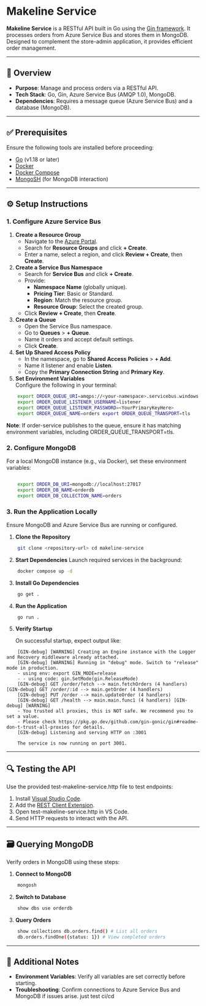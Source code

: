 
# Makeline Service

**Makeline Service** is a RESTful API built in Go using the [Gin framework](https://github.com/gin-gonic/gin). It processes orders from Azure Service Bus and stores them in MongoDB. Designed to complement the store-admin application, it provides efficient order management.

----------

## 📌 Overview

- **Purpose**: Manage and process orders via a RESTful API.
- **Tech Stack**: Go, Gin, Azure Service Bus (AMQP 1.0), MongoDB.
- **Dependencies**: Requires a message queue (Azure Service Bus) and a database (MongoDB).

----------

## ✅ Prerequisites

Ensure the following tools are installed before proceeding:

- [Go](https://golang.org/doc/install) (v1.18 or later)
- [Docker](https://docs.docker.com/get-docker/)
- [Docker Compose](https://docs.docker.com/compose/install/)
- [MongoSH](https://www.mongodb.com/docs/mongodb-shell/install/) (for MongoDB interaction)

----------

## ⚙️ Setup Instructions

### 1. Configure Azure Service Bus

1. **Create a Resource Group**
    - Navigate to the [Azure Portal](https://portal.azure.com).
    - Search for **Resource Groups** and click **+ Create**.
    - Enter a name, select a region, and click **Review + Create**, then **Create**.
2. **Create a Service Bus Namespace**
    - Search for **Service Bus** and click **+ Create**.
    - Provide:
      - **Namespace Name** (globally unique).
      - **Pricing Tier**: Basic or Standard.
      - **Region**: Match the resource group.
      - **Resource Group**: Select the created group.
    - Click **Review + Create**, then **Create**.
3. **Create a Queue**
    - Open the Service Bus namespace.
    - Go to **Queues** > **+ Queue**.
    - Name it orders and accept default settings.
    - Click **Create**.
4. **Set Up Shared Access Policy**
    - In the namespace, go to **Shared Access Policies** > **+ Add**.
    - Name it listener and enable **Listen**.
    - Copy the **Primary Connection String** and **Primary Key**.
5. **Set Environment Variables**  
    Configure the following in your terminal:

```bash
    export ORDER_QUEUE_URI=amqps://<your-namespace>.servicebus.windows.net 
    export ORDER_QUEUE_LISTENER_USERNAME=listener 
    export ORDER_QUEUE_LISTENER_PASSWORD=<YourPrimaryKeyHere> 
    export ORDER_QUEUE_NAME=orders export ORDER_QUEUE_TRANSPORT=tls
```

**Note**: If order-service publishes to the queue, ensure it has matching environment variables, including ORDER_QUEUE_TRANSPORT=tls.

### 2. Configure MongoDB

For a local MongoDB instance (e.g., via Docker), set these environment variables:

```bash

    export ORDER_DB_URI=mongodb://localhost:27017 
    export ORDER_DB_NAME=orderdb 
    export ORDER_DB_COLLECTION_NAME=orders

```

### 3. Run the Application Locally

Ensure MongoDB and Azure Service Bus are running or configured.

1. **Clone the Repository**

```bash
    git clone <repository-url> cd makeline-service
```

2. **Start Dependencies**
    Launch required services in the background:

``` bash
    docker compose up -d
```

3. **Install Go Dependencies**

``` bash
    go get .
```

4. **Run the Application**

```bash
    go run .
```

5. **Verify Startup**

    On successful startup, expect output like:

```text
    [GIN-debug] [WARNING] Creating an Engine instance with the Logger and Recovery middleware already attached. 
    [GIN-debug] [WARNING] Running in "debug" mode. Switch to "release" mode in production. 
    - using env: export GIN_MODE=release 
    - - using code: gin.SetMode(gin.ReleaseMode) 
    [GIN-debug] GET /order/fetch --> main.fetchOrders (4 handlers) [GIN-debug] GET /order/:id --> main.getOrder (4 handlers) 
    [GIN-debug] PUT /order --> main.updateOrder (4 handlers) 
    [GIN-debug] GET /health --> main.main.func1 (4 handlers) [GIN-debug] [WARNING] 
    - You trusted all proxies, this is NOT safe. We recommend you to set a value. 
    - Please check https://pkg.go.dev/github.com/gin-gonic/gin#readme-don-t-trust-all-proxies for details. 
    [GIN-debug] Listening and serving HTTP on :3001
    
    The service is now running on port 3001.
```

----------

## 🔍 Testing the API

Use the provided test-makeline-service.http file to test endpoints:

1. Install [Visual Studio Code](https://code.visualstudio.com/).
2. Add the [REST Client Extension](https://marketplace.visualstudio.com/items?itemName=humao.rest-client).
3. Open test-makeline-service.http in VS Code.
4. Send HTTP requests to interact with the API.

----------

## 🗃️ Querying MongoDB

Verify orders in MongoDB using these steps:

1. **Connect to MongoDB**

```bash
    mongosh
```

2. **Switch to Database**

```bash
    show dbs use orderdb
```

3. **Query Orders**

``` bash
    show collections db.orders.find() # List all orders  
    db.orders.findOne({status: 1}) # View completed orders
```

----------

## 📎 Additional Notes

- **Environment Variables**: Verify all variables are set correctly before starting.
- **Troubleshooting**: Confirm connections to Azure Service Bus and MongoDB if issues arise.
just test ci/cd